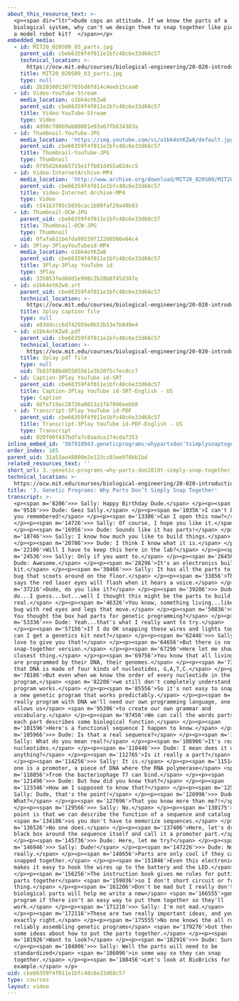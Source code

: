 ```yaml
---
about_this_resource_text: >-
  <p><span dir="ltr">Dude cops an attitude. If we know the parts of a 
  biological system, why can't we design them to snap together like pieces  from
  a model robot kit?  </span></p>
embedded_media:
  - id: MIT20_020S09_03_parts.jpg
    parent_uid: cbe66359f4f011e1bfc48c6e33d68c57
    technical_location: >-
      https://ocw.mit.edu/courses/biological-engineering/20-020-introduction-to-biological-engineering-design-spring-2009/biobuilder-animations/3.-genetic-programs-why-parts-don2019t-simply-snap-together/MIT20_020S09_03_parts.jpg
    title: MIT20_020S09_03_parts.jpg
    type: null
    uid: 2b203001307765bd8fd14c4eeb15caa0
  - id: Video-YouTube-Stream
    media_location: o1bk4otKZw8
    parent_uid: cbe66359f4f011e1bfc48c6e33d68c57
    title: Video-YouTube-Stream
    type: Video
    uid: 4d98c700b9ab80001e93a67fb634383a
  - id: Thumbnail-YouTube-JPG
    media_location: 'https://img.youtube.com/vi/o1bk4otKZw8/default.jpg'
    parent_uid: cbe66359f4f011e1bfc48c6e33d68c57
    title: Thumbnail-YouTube-JPG
    type: Thumbnail
    uid: 0795d2b4a65715e1ffb81d455a02dcc5
  - id: Video-InternetArchive-MP4
    media_location: 'http://www.archive.org/download/MIT20_020S09/MIT20_020S09_parts.mp4'
    parent_uid: cbe66359f4f011e1bfc48c6e33d68c57
    title: Video-Internet Archive-MP4
    type: Video
    uid: c541b3785c5656cac1b80faf29a40b93
  - id: Thumbnail-OCW-JPG
    parent_uid: cbe66359f4f011e1bfc48c6e33d68c57
    title: Thumbnail-OCW-JPG
    type: Thumbnail
    uid: 0fafab11be7da99239712266566e64c4
  - id: 3Play-3PlayYouTubeid-MP4
    media_location: o1bk4otKZw8
    parent_uid: cbe66359f4f011e1bfc48c6e33d68c57
    title: 3Play-3Play YouTube id
    type: 3Play
    uid: 335053fed8dd1e998c2b28b8f45d307e
  - id: o1bk4otKZw8.srt
    parent_uid: cbe66359f4f011e1bfc48c6e33d68c57
    technical_location: >-
      https://ocw.mit.edu/courses/biological-engineering/20-020-introduction-to-biological-engineering-design-spring-2009/biobuilder-animations/3.-genetic-programs-why-parts-don2019t-simply-snap-together/o1bk4otKZw8.srt
    title: 3play caption file
    type: null
    uid: a93ddccc6d742959e0b53b53e7b849e4
  - id: o1bk4otKZw8.pdf
    parent_uid: cbe66359f4f011e1bfc48c6e33d68c57
    technical_location: >-
      https://ocw.mit.edu/courses/biological-engineering/20-020-introduction-to-biological-engineering-design-spring-2009/biobuilder-animations/3.-genetic-programs-why-parts-don2019t-simply-snap-together/o1bk4otKZw8.pdf
    title: 3play pdf file
    type: null
    uid: 7b83f88bd85505561a3b20f5cfec0cc7
  - id: Caption-3Play YouTube id-SRT
    parent_uid: cbe66359f4f011e1bfc48c6e33d68c57
    title: Caption-3Play YouTube id-SRT-English - US
    type: Caption
    uid: ddfe719ac28726a0013a1fb7096eebb8
  - id: Transcript-3Play YouTube id-PDF
    parent_uid: cbe66359f4f011e1bfc48c6e33d68c57
    title: Transcript-3Play YouTube id-PDF-English - US
    type: Transcript
    uid: 920f00f437bdfa7c8aadce274cda7353
inline_embed_id: '567910943.geneticprograms:whypartsdon’tsimplysnaptogether50316143'
order_index: 165
parent_uid: 31a53ae48080e2e123cc03ee978bb1bd
related_resources_text: ''
short_url: 3.-genetic-programs-why-parts-don2019t-simply-snap-together
technical_location: >-
  https://ocw.mit.edu/courses/biological-engineering/20-020-introduction-to-biological-engineering-design-spring-2009/biobuilder-animations/3.-genetic-programs-why-parts-don2019t-simply-snap-together
title: '3. Genetic Programs: Why Parts Don’t Simply Snap Together'
transcript: >-
  <p><span m='8206'>>> Sally: Happy Birthday Dude.</span> </p><p><span
  m='9516'>>> Dude: Geez Sally.</span> </p><p><span m='10356'>I can't believe
  you remembered!</span> </p><p><span m='13306'>Can I open this now?</span>
  </p><p><span m='14726'>>> Sally: Of course, I hope you like it.</span>
  </p><p><span m='16956'>>> Dude: Sounds like it has parts!</span> </p><p><span
  m='18746'>>> Sally: I know how much you like to build things.</span>
  </p><p><span m='20786'>>> Dude: I think I know what it is.</span> </p><p><span
  m='22106'>Will I have to keep this here in the lab?</span> </p><p><span
  m='24536'>>> Sally: Only if you want to.</span> </p><p><span m='26456'>>>
  Dude: Awesome.</span> </p><p><span m='28296'>It's an electronics building
  kit.</span> </p><p><span m='30466'>>> Sally: It has all the parts to build a
  bug that scoots around on the floor.</span> </p><p><span m='33856'>The box
  says the red laser eyes will flash when it hears a voice.</span> </p><p><span
  m='37216'>Dude, do you like it?</span> </p><p><span m='39206'>>> Dude: I
  do...I guess...but...well I thought this might be the parts to build something
  real.</span> </p><p><span m='46326'>You know, something living...like a real
  bug with red eyes and legs that move.</span> </p><p><span m='50836'>>> Sally:
  You thought the box had parts for genetic programming?</span> </p><p><span
  m='53336'>>> Dude: Yeah...that's what I really want to try.</span>
  </p><p><span m='57156'>If I do OK snapping these wires and lights together,
  can I get a genetics kit next?</span> </p><p><span m='62446'>>> Sally: I would
  love to give you that!</span> </p><p><span m='64656'>But there is no
  snap-together version.</span> </p><p><span m='67296'>Here let me show you the
  closest thing.</span> </p><p><span m='69756'>You know that all living things
  are programmed by their DNA, their genomes.</span> </p><p><span m='73826'>And
  that DNA is made of four kinds of nucleotides, G,A,T,C.</span> </p><p><span
  m='78186'>But even when we know the order of every nucleotide in the master
  program,</span> <span m='82206'>we still don't completely understand how the
  program works.</span> </p><p><span m='85556'>So it's not easy to snap together
  a new genetic program that works predictably.</span> </p><p><span m='90606'>To
  really program with DNA we'll need our own programming language, one that
  allows us</span> <span m='95306'>to create our own grammar and
  vocabulary.</span> </p><p><span m='97456'>We can call the words parts where
  each part describes some biological function.</span> </p><p><span
  m='101596'>Here's a functional sequence I happen to know.</span> </p><p><span
  m='105966'>>> Dude: Is that a real sequence?</span> </p><p><span m='107616'>>>
  Sally: What do you mean real?</span> </p><p><span m='108906'>It's really
  nucleotides.</span> </p><p><span m='110446'>>> Dude: I mean does it do
  anything?</span> </p><p><span m='112765'>Is it really a part?</span>
  </p><p><span m='114256'>>> Sally: It is.</span> </p><p><span m='115146'>This
  one is a promoter, a piece of DNA where the RNA polymerase</span> <span
  m='118856'>from the bacteriophage T7 can bind.</span> </p><p><span
  m='121496'>>> Dude: But how did you know that?</span> </p><p><span
  m='123346'>How am I supposed to know that?</span> </p><p><span m='125366'>>>
  Sally: Dude, that's the point!</span> </p><p><span m='126996'>>> Dude:
  What?</span> </p><p><span m='127696'>That you know more than me?!</span>
  </p><p><span m='129566'>>> Sally: No.</span> </p><p><span m='130175'>Look. The
  point is that we can describe the function of a sequence and catalog it</span>
  <span m='134186'>so you don't have to memorize sequences.</span> </p><p><span
  m='136526'>No one does.</span> </p><p><span m='137406'>Here, let's draw a
  black box around the sequence itself and call it a promoter part.</span>
  </p><p><span m='145736'>>> Dude: Here, let me try?</span> </p><p><span
  m='146946'>>> Sally: Dude!</span> </p><p><span m='147226'>>> Dude: No Sally,
  really.</span> </p><p><span m='148656'>Parts are only cool if they can be
  snapped together.</span> </p><p><span m='151046'>Even this electronics kit
  makes it easy to hook the wires up to the battery and the LED.</span>
  </p><p><span m='156256'>The instruction book gives me rules for putting the
  parts together</span> <span m='159036'>so I don't short circuit or fry the
  thing.</span> </p><p><span m='161206'>Don't be mad but I really don't see how
  biological parts will help me write a new</span> <span m='166555'>genetic
  program if there isn't an easy way to put them together so they'll
  work.</span> </p><p><span m='171216'>>> Sally: I'm not mad.</span>
  </p><p><span m='172116'>These are two really important ideas, and you're
  exactly right.</span> </p><p><span m='175555'>No one knows the all rules for
  reliably assembling genetic programs</span> <span m='179276'>but there are
  some ideas about how to put the parts together.</span> </p><p><span
  m='181926'>Want to look?</span> </p><p><span m='182916'>>> Dude: Sure.</span>
  </p><p><span m='184006'>>> Sally: Well the parts will need to be
  standardized</span> <span m='186096'>in some way so they can snap
  together.</span> </p><p><span m='188456'>Let's look at BioBricks for one
  example.</span> </p>
uid: cbe66359f4f011e1bfc48c6e33d68c57
type: courses
layout: video
---
```


